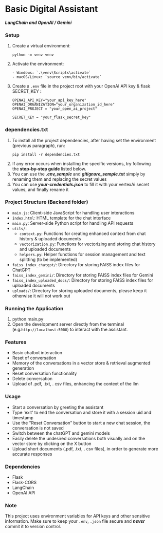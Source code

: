 # Basic Digital Assistant 
***LangChain and OpenAI / Gemini***

### Setup
1. Create a virtual environment:
   ```
   python -m venv venv
   ```
2. Activate the environment:
   ```
   - Windows: `.\venv\Scripts\activate`
   - macOS/Linux: `source venv/bin/activate`
   ```
3. Create a `.env` file in the project root with your OpenAI API key & flask SECRET_KEY :
   ```
   OPENAI_API_KEY="your_api_key_here"
   OPENAI_ORGANIZATION="your_organization_id_here"
   OPENAI_PROJECT = "your_open_ai_project"

   SECRET_KEY = "your_flask_secret_key"
   ```
### dependencies.txt
1. To install all the project dependencies, after having set the environment (previous paragraph), run:
   ```
   pip install -r dependencies.txt
   ```
3. If any error occurs when installing the specific versions, try following the **step-by-step guide** listed below.
4. You can use the ***.env_sample*** and ***gitignore_sample.txt*** simply by renaming them and replacing the secret values
5. You can use ***your-credentials.json*** to fill it with your vertexAi secret values, and finally rename it 

### Project Structure (Backend folder)

- `main.js`: Client-side JavaScript for handling user interactions
- `index.html`: HTML template for the chat interface
- `main.py`: Server-side Python script for handling API requests
- `utils/`:
  - `context.py`: Functions for creating enhanced context from chat history & uploaded documents
  - `vectorization.py`: Functions for vectorizing and storing chat history and uploaded documents
  - `helpers.py`: Helper functions for session management and text splitting (to be implemented)
- `faiss_index_chatgpt/`: Directory for storing FAISS index files for ChatGPT
- `faiss_index_gemini/`: Directory for storing FAISS index files for Gemini
- `faiss_index_uploaded_docs/`: Directory for storing FAISS index files for uploaded documents
- `uploads/`: Directory for storing uploaded documents, please keep it otherwise it will not work out 

### Running the Application
1. python main.py
2. Open the development server directly from the terminal (e.g.`http://localhost:5000`) to interact with the assistant.

### Features
- Basic chatbot interaction
- Reset of conversation
- Memory of the conversations in a vector store & retrieval augmented generation
- Reset conversation functionality
- Delete conversation
- Upload of .pdf, .txt, . csv files, enhancing the context of the llm

### Usage
- Start a conversation by greeting the assistant
- Type 'exit' to end the conversation and store it with a session uid and timestamp
- Use the "Reset Conversation" button to start a new chat session, the conversation is not saved
- Switch between the chatGPT and gemini models
- Easily delete the undesired conversations both visually and on the vector store by clicking on the X button 
- Upload short documents (.pdf, .txt, . csv files), in order to generate more accurate responses

### Dependencies
- Flask
- Flask-CORS
- LangChain
- OpenAI API

### Note
This project uses environment variables for API keys and other sensitive information. Make sure to keep your `.env`, `.json` file secure and ***never*** commit it to version control.

